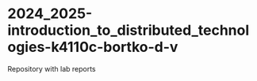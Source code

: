# 2024_2025-introduction_to_distributed_technologies-k4110c-bortko-d-v
Repository with lab reports 

